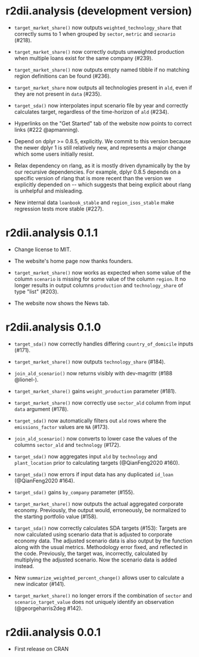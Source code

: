 # r2dii.analysis (development version)

* `target_market_share()` now outputs `weighted_technology_share` that 
  correctly sums to 1 when grouped by `sector`, `metric` and `secnario` (#218).

* `target_market_share()` now correctly outputs unweighted production when 
  multiple loans exist for the same company (#239).

* `target_market_share()` now outputs empty named tibble if no matching region 
  definitions can be found (#236).
  
* `target_market_share` now outputs all technologies present in `ald`, even if 
  they are not present in `data` (#235).

* `target_sda()` now interpolates input scenario file by year and correctly 
  calculates target, regardless of the time-horizon of `ald` (#234).

* Hyperlinks on the "Get Started" tab of the website now points to correct links 
  (#222 @apmanning).

* Depend on dplyr >= 0.8.5, explicitly. We commit to this version because the
  newer dplyr 1 is still relatively new, and represents a major change which
  some users initially resist.

* Relax dependency on rlang, as it is mostly driven dynamically by the 
  by our recursive dependencies. For example, dplyr 0.8.5 depends on a specific
  version of rlang that is more recent than the version we explicitly 
  depended on -- which suggests that being explicit about rlang is unhelpful and
  misleading.

* New internal data `loanbook_stable` and `region_isos_stable` make regression
  tests more stable (#227).

# r2dii.analysis 0.1.1

* Change license to MIT.

* The website's home page now thanks founders.

* `target_market_share()` now works as expected when some value of the column
`scenario` is missing for some value of the column `region`. It no longer
results in output columns `production` and `technology_share` of type "list"
(#203).

* The website now shows the News tab.

# r2dii.analysis 0.1.0

* `target_sda()` now correctly handles differing `country_of_domicile` inputs 
  (#171).

* `target_market_share()` now outputs `technology_share` (#184).

* `join_ald_scenario()` now returns visibly with dev-magrittr (#188 @lionel-).

* `target_market_share()` gains `weight_production` parameter (#181).

* `target_market_share()` now correctly use `sector_ald` column from input 
  `data` argument (#178).

* `target_sda()` now automatically filters out `ald` rows where the 
  `emissions_factor` values are `NA` (#173).

* `join_ald_scenario()` now converts to lower case the values of the columns
  `sector_ald` and `technology` (#172).

* `target_sda()` now aggregates input `ald` by `technology` and `plant_location`
  prior to calculating targets (@QianFeng2020 #160).

* `target_sda()` now errors if input data has any duplicated `id_loan` 
  (@QianFeng2020 #164).

* `target_sda()` gains `by_company` parameter (#155).

* `target_market_share()` now outputs the actual aggregated corporate economy. 
  Previously, the output would, erroneously, be normalized to the starting 
  portfolio value (#158).

* `target_sda()` now correctly calculates SDA targets (#153):
  Targets are now calculated using scenario data that is adjusted to corporate 
  economy data. 
  The adjusted scenario data is also output by the function along with the usual 
  metrics. 
  Methodology error fixed, and reflected in the code. Previously, the target 
  was, incorrectly, calculated by multiplying the adjusted scenario. Now the 
  scenario data is added instead. 

* New `summarize_weighted_percent_change()` allows user to calculate a new 
  indicator (#141).

* `target_market_share()` no longer errors if the combination of `sector` and 
  `scenario_target_value` does not uniquely identify an observation 
  (@georgeharris2deg #142).

# r2dii.analysis 0.0.1

* First release on CRAN
